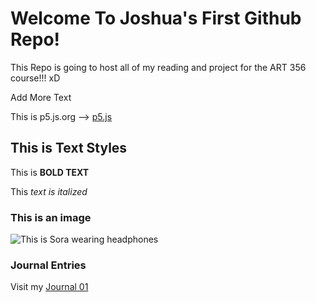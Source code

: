 # Welcome To Joshua's First Github Repo!

This Repo is going to host all of my reading and project for the ART 356 course!!! xD

Add More Text

This is p5.js.org --> [p5.js](https://youtu.be/dQw4w9WgXcQ)

## This is Text Styles

This is **BOLD TEXT**

This *text is italized*

### This is an image

![This is Sora wearing headphones](https://i.pinimg.com/736x/a0/22/e1/a022e1a3e99547df22e9af2de434cd88.jpg)

### Journal Entries
Visit my [Journal 01](journal/8262025_entry.md)
